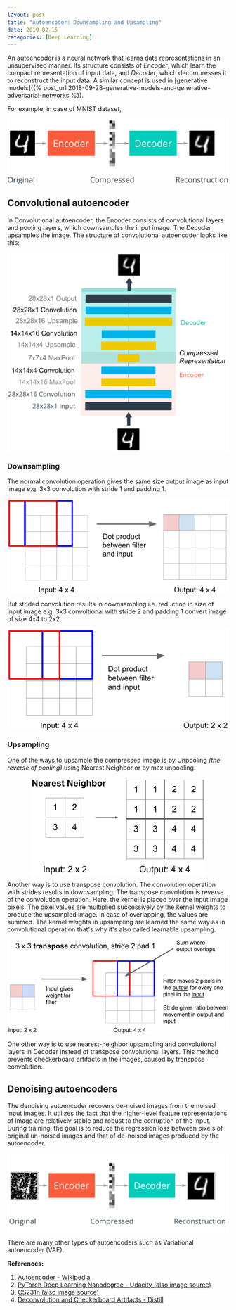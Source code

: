 ```yaml
---
layout: post
title: "Autoencoder: Downsampling and Upsampling"
date: 2019-02-15
categories: [Deep Learning]
---
```


An autoencoder is a neural network that learns data representations in an unsupervised manner. Its structure consists of *Encoder*, which learn the compact representation of input data, and *Decoder*, which decompresses it to reconstruct the input data. A similar concept is used in [generative models]({% post_url 2018-09-28-generative-models-and-generative-adversarial-networks %}).

For example, in case of MNIST dataset,

<img src="/img/autoencoder_1.png" style="display: block; margin: auto; width: auto; max-width: 100%;">

## Convolutional autoencoder

In Convolutional autoencoder, the Encoder consists of convolutional layers and pooling layers, which downsamples the input image. The Decoder upsamples the image. The structure of convolutional autoencoder looks like this:

<img src="/img/autoencoder_3.png" style="display: block; margin: auto; width: auto; max-width: 100%;">

### Downsampling

The normal convolution operation gives the same size output image as input image e.g. 3x3 convolution with stride 1 and padding 1.

<img src="/img/downsampling1.png" style="display: block; margin: auto; width: auto; max-width: 100%;">

But strided convolution results in downsampling i.e. reduction in size of input image e.g. 3x3 convoltional with stride 2 and padding 1 convert image of size 4x4 to 2x2.

<img src="/img/downsampling.png" style="display: block; margin: auto; width: auto; max-width: 100%;">

### Upsampling

One of the ways to upsample the compressed image is by Unpooling *(the reverse of pooling)* using Nearest Neighbor or by max unpooling.

<img src="/img/upsampling1.png" style="display: block; margin: auto; width: auto; max-width: 100%;">

Another way is to use transpose convolution. The convolution operation with strides results in downsampling. The transpose convolution is reverse of the convolution operation. Here, the kernel is placed over the input image pixels. The pixel values are multiplied successively by the kernel weights to produce the upsampled image. In case of overlapping, the values are summed. The kernel weights in upsampling are learned the same way as in convolutional operation that's why it's also called learnable upsampling.

<img src="/img/upsampling2.png" style="display: block; margin: auto; width: auto; max-width: 100%;">

One other way is to use nearest-neighbor upsampling and convolutional layers in Decoder instead of transpose convolutional layers. This method prevents checkerboard artifacts in the images, caused by transpose convolution.

## Denoising autoencoders

The denoising autoencoder recovers de-noised images from the noised input images. It utilizes the fact that the higher-level feature representations of image are relatively stable and robust to the corruption of the input. During training, the goal is to reduce the regression loss between pixels of original un-noised images and that of de-noised images produced by the autoencoder.

<img src="/img/autoencoder_denoise.png" style="display: block; margin: auto; width: auto; max-width: 100%;">

There are many other types of autoencoders such as Variational autoencoder (VAE).

**References:**  
1. [Autoencoder - Wikipedia](https://en.wikipedia.org/wiki/Autoencoder)  
2. [PyTorch Deep Learning Nanodegree - Udacity (also image source)](https://in.udacity.com/course/deep-learning-nanodegree--nd101)  
3. [CS231n (also image source)](http://cs231n.stanford.edu/) 
4. [Deconvolution and Checkerboard Artifacts - Distill](https://distill.pub/2016/deconv-checkerboard/)  